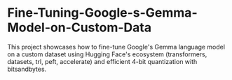 # Fine-Tuning-Google-s-Gemma-Model-on-Custom-Data
This project showcases how to fine-tune Google's Gemma language model on a custom dataset using Hugging Face's ecosystem (transformers, datasets, trl, peft, accelerate) and efficient 4-bit quantization with bitsandbytes.
